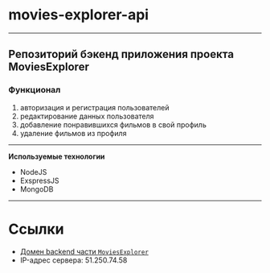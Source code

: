 # movies-explorer-api
***
## Репозиторий бэкенд приложения проекта MoviesExplorer

### Функционал
1. авторизация и регистрация пользователей
2. редактирование данных пользователя
3. добавление понравившихся фильмов в свой профиль
4. удаление фильмов из профиля
***
**Используемые технологии**
* NodeJS
* ExspressJS
* MongoDB
***
# Ссылки
* [Домен backend части `MoviesExplorer`](https://api.movies2explorer.nomoredomains.sbs)
* IP-адрес сервера: 51.250.74.58
